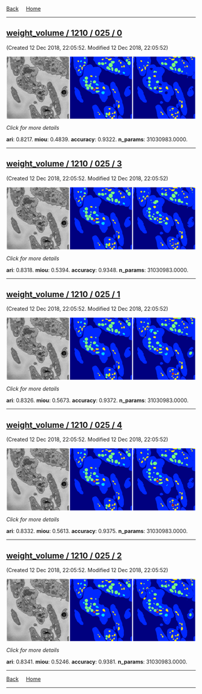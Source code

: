 
[Back](..)&nbsp;&nbsp;&nbsp;&nbsp;&nbsp;[Home](www.leapmanlab.github.io/snapshots)

---

<div class="summary"><a href="0"><h2>weight_volume / 1210 / 025 / 0</h2></a><p>(Created 12 Dec 2018, 22:05:52. Modified 12 Dec 2018, 22:05:52)
</p><a href="0"><img src="0/media/summary.png" align="center"></a><p>
<i>Click for more details</i>
</p></div>

**ari**: 0.8217. **miou**: 0.4839. **accuracy**: 0.9322. **n_params**: 31030983.0000. 

---

<div class="summary"><a href="3"><h2>weight_volume / 1210 / 025 / 3</h2></a><p>(Created 12 Dec 2018, 22:05:52. Modified 12 Dec 2018, 22:05:52)
</p><a href="3"><img src="3/media/summary.png" align="center"></a><p>
<i>Click for more details</i>
</p></div>

**ari**: 0.8318. **miou**: 0.5394. **accuracy**: 0.9348. **n_params**: 31030983.0000. 

---

<div class="summary"><a href="1"><h2>weight_volume / 1210 / 025 / 1</h2></a><p>(Created 12 Dec 2018, 22:05:52. Modified 12 Dec 2018, 22:05:52)
</p><a href="1"><img src="1/media/summary.png" align="center"></a><p>
<i>Click for more details</i>
</p></div>

**ari**: 0.8326. **miou**: 0.5673. **accuracy**: 0.9372. **n_params**: 31030983.0000. 

---

<div class="summary"><a href="4"><h2>weight_volume / 1210 / 025 / 4</h2></a><p>(Created 12 Dec 2018, 22:05:52. Modified 12 Dec 2018, 22:05:52)
</p><a href="4"><img src="4/media/summary.png" align="center"></a><p>
<i>Click for more details</i>
</p></div>

**ari**: 0.8332. **miou**: 0.5613. **accuracy**: 0.9375. **n_params**: 31030983.0000. 

---

<div class="summary"><a href="2"><h2>weight_volume / 1210 / 025 / 2</h2></a><p>(Created 12 Dec 2018, 22:05:52. Modified 12 Dec 2018, 22:05:52)
</p><a href="2"><img src="2/media/summary.png" align="center"></a><p>
<i>Click for more details</i>
</p></div>

**ari**: 0.8341. **miou**: 0.5246. **accuracy**: 0.9381. **n_params**: 31030983.0000. 

---

[Back](..)&nbsp;&nbsp;&nbsp;&nbsp;&nbsp;[Home](www.leapmanlab.github.io/snapshots)

---